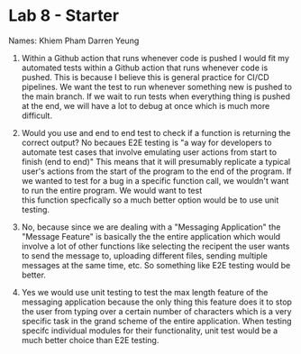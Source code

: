 # Lab 8 - Starter

Names: 
Khiem Pham
Darren Yeung

1) Within a Github action that runs whenever code is pushed
I would fit my automated tests within a Github action that runs whenever code is pushed. This is because 
I believe this is general practice for CI/CD pipelines. We want the test to run whenever something new is pushed 
to the main branch. If we wait to run tests when everything thing is pushed at the end, we will have a lot to debug 
at once which is much more difficult. 

2) Would you use and end to end test to check if a function is returning the correct output? 
No becaues E2E testing is "a way for developers to automate test cases that involve emulating user actions from start to finish (end to end)" 
This means that it will presumably replicate a typical user's actions from the start of the program to the end of the program. If
we wanted to test for a bug in a specific function call, we wouldn't want to run the entire program. We would want to test  
this function specfically so a much better option would be to use unit testing. 

3) No, because since we are dealing with a "Messaging Application" the "Message Feature" is basically the 
the entire application which would involve a lot of other functions like selecting the recipent the user 
wants to send the message to, uploading different files, sending multiple messages at the same time, etc. So something
like E2E testing would be better. 

4) Yes we would use unit testing to test the max length feature of the messaging application because the only thing this feature does it to stop the user from typing over a certain number of characters which is a very specific task in the grand scheme of the entire application. When testing specifc individual modules for their functionality, unit test would be a much better choice than E2E testing.

